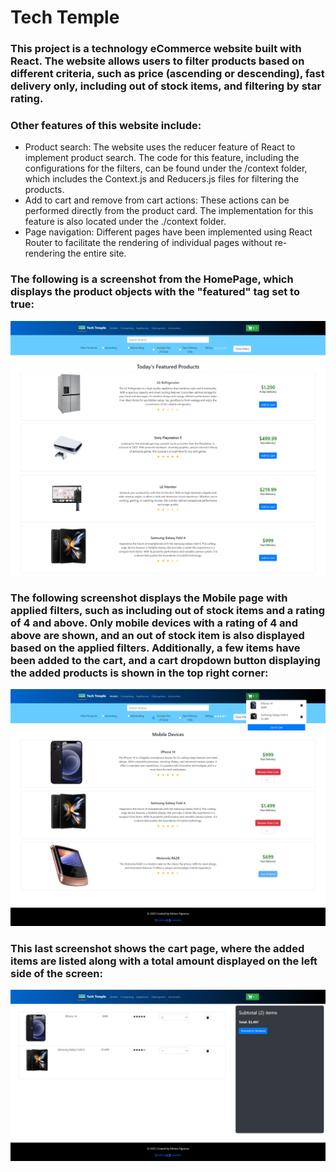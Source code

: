 # Tech Temple

### This project is a technology eCommerce website built with React. The website allows users to filter products based on different criteria, such as price (ascending or descending), fast delivery only, including out of stock items, and filtering by star rating.

### Other features of this website include:
- Product search: The website uses the reducer feature of React to implement product search. The code for this feature, including the configurations for the filters, can be found under the /context folder, which includes the Context.js and Reducers.js files for filtering the products.
- Add to cart and remove from cart actions: These actions can be performed directly from the product card. The implementation for this feature is also located under the ./context folder.
- Page navigation: Different pages have been implemented using React Router to facilitate the rendering of individual pages without re-rendering the entire site.

### The following is a screenshot from the HomePage, which displays the product objects with the "featured" tag set to true:
![HomePage](./src/assets/images/screencaptureHomePage.png)

### The following screenshot displays the Mobile page with applied filters, such as including out of stock items and a rating of 4 and above. Only mobile devices with a rating of 4 and above are shown, and an out of stock item is also displayed based on the applied filters. Additionally, a few items have been added to the cart, and a cart dropdown button displaying the added products is shown in the top right corner:
![Mobile Page](./src/assets/images/screenCAptuerMobilePage.png)

### This last screenshot shows the cart page, where the added items are listed along with a total amount displayed on the left side of the screen:
![Cart Page](./src/assets/images/screencaptureCartPage.png)
